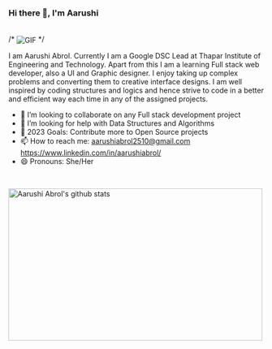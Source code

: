 

<!--


Here are some ideas to get you started:

- 🔭 I’m currently working on ...
- 🌱 I’m currently learning ...
- 👯 I’m looking to collaborate on ...
- 🤔 I’m looking for help with ...
- 💬 Ask me about ...
- 📫 How to reach me: ...
- 😄 Pronouns: ...
- ⚡ Fun fact: ...
-->

### Hi there 👋, I'm Aarushi

<br />
/* <img align="center" alt="GIF" src="https://www.bestagencies.com/wp-content/uploads/2014/01/desk.gif" /> */

I am Aarushi Abrol. Currently I am a Google DSC Lead at Thapar Institute of Engineering and Technology. Apart from this I am a learning Full stack web developer, also a UI and Graphic designer. I enjoy taking up complex problems and converting them to creative interface designs. I am well inspired by coding  structures and logics and hence strive to code in a better and efficient way each time in any of the assigned projects.


- 👯 I’m looking to collaborate on any Full stack development project
- 🤔 I’m looking for help with Data Structures and Algorithms
- 🥅 2023 Goals: Contribute more to Open Source projects
- 📫 How to reach me: aarushiabrol2510@gmail.com <br> https://www.linkedin.com/in/aarushiabrol/
- 😄 Pronouns: She/Her
<!--
### Connect with me:

[<img align="left" alt="Aarushi | Twitter" width="22px" src="https://cdn.jsdelivr.net/npm/simple-icons@v3/icons/twitter.svg" />][twitter]
[<img align="left" alt="Aarushi | LinkedIn" width="22px" src="https://cdn.jsdelivr.net/npm/simple-icons@v3/icons/linkedin.svg" />][linkedin]
[<img align="left" alt="Aarushi | Instagram" width="22px" src="https://cdn.jsdelivr.net/npm/simple-icons@v3/icons/instagram.svg" />][instagram]
-->
<br />

<img width="500" height="300" alt="Aarushi Abrol's github stats" 
         src="https://github-readme-stats.vercel.app/api?username=aarushi353&&show_icons=true&title_color=ffffff&icon_color=bb2acf&text_color=daf7dc&bg_color=151515" />

[twitter]: https://twitter.com/AbrolAarushi
[instagram]: https://www.instagram.com/_aarushi.abrol/
[linkedin]: https://www.linkedin.com/in/aarushiabrol/

